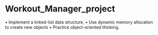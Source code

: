 # Workout_Manager_project
•	Implement a linked-list data structure,
•	Use dynamic memory allocation to create new objects
•	Practice object-oriented thinking. 
